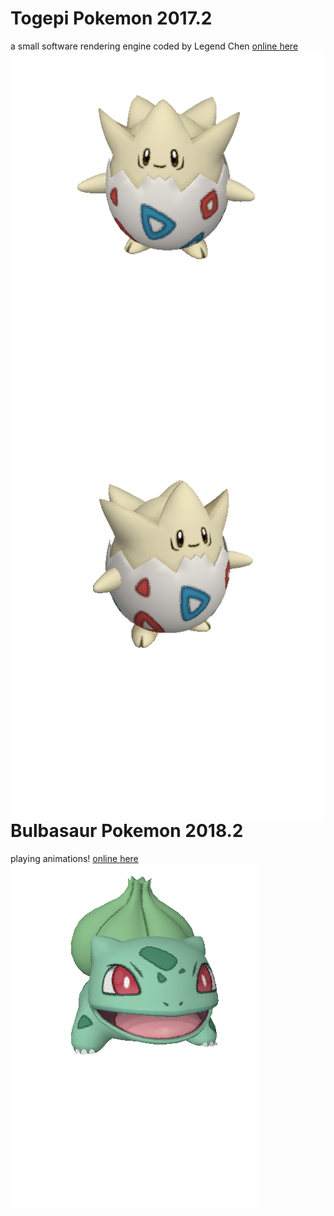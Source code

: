 
# Togepi Pokemon 2017.2

a small software rendering engine coded by Legend Chen
[online here](https://legend-chen.github.io/software-rendering-engine/bin/demo.html) 
<img align="left" src="togepi-front.png" />
<img align="left" src="togepi.png" />

<br/>

# Bulbasaur Pokemon 2018.2
playing animations!
[online here](https://legend-chen.github.io/software-rendering-engine/08/index.html) 
<img align="left" src="bulbasaur.png" />